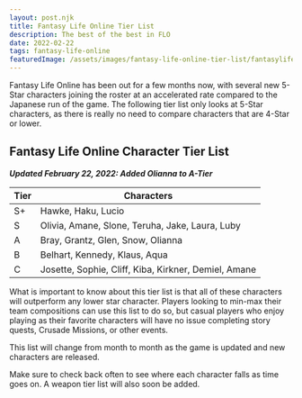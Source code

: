 ```yaml
---
layout: post.njk
title: Fantasy Life Online Tier List
description: The best of the best in FLO
date: 2022-02-22
tags: fantasy-life-online
featuredImage: /assets/images/fantasy-life-online-tier-list/fantasylifetier.png
---
```


Fantasy Life Online has been out for a few months now, with several new 5-Star characters joining the roster at an accelerated rate compared to the Japanese run of the game. The following tier list only looks at 5-Star characters, as there is really no need to compare characters that are 4-Star or lower.

## Fantasy Life Online Character Tier List
***Updated February 22, 2022: Added Olianna to A-Tier***

| Tier | Characters                                           |
|------|------------------------------------------------------|
| S+   | Hawke, Haku, Lucio                                   |
| S    | Olivia, Amane, Slone, Teruha, Jake, Laura, Luby      |
| A    | Bray, Grantz, Glen, Snow, Olianna                    |
| B    | Belhart, Kennedy, Klaus, Aqua                        |
| C    | Josette, Sophie, Cliff, Kiba, Kirkner, Demiel, Amane |

What is important to know about this tier list is that all of these characters will outperform any lower star character. Players looking to min-max their team compositions can use this list to do so, but casual players who enjoy playing as their favorite characters will have no issue completing story quests, Crusade Missions, or other events.

This list will change from month to month as the game is updated and new characters are released. 

Make sure to check back often to see where each character falls as time goes on. A weapon tier list will also soon be added.